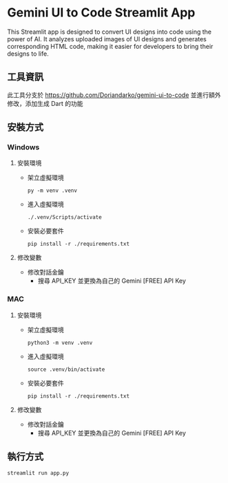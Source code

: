 # Gemini UI to Code Streamlit App

This Streamlit app is designed to convert UI designs into code using the power of AI. It analyzes uploaded images of UI designs and generates corresponding HTML code, making it easier for developers to bring their designs to life.

## 工具資訊

此工具分支於 https://github.com/Doriandarko/gemini-ui-to-code 並進行額外修改，添加生成 Dart 的功能

## 安裝方式

### Windows
1. 安裝環境
    - 架立虛擬環境
        ```
        py -m venv .venv
        ```
    - 進入虛擬環境
        ```
        ./.venv/Scripts/activate
        ```
    - 安裝必要套件
        ```
        pip install -r ./requirements.txt
        ```

2. 修改變數
    - 修改對話金鑰
        - 搜尋 API_KEY 並更換為自己的 Gemini [FREE] API Key

### MAC
1. 安裝環境
    - 架立虛擬環境
        ```
        python3 -m venv .venv
        ```
    - 進入虛擬環境
        ```
        source .venv/bin/activate
        ```
    - 安裝必要套件
        ```
        pip install -r ./requirements.txt
        ```

2. 修改變數
    - 修改對話金鑰
        - 搜尋 API_KEY 並更換為自己的 Gemini [FREE] API Key

## 執行方式

```
streamlit run app.py
```
